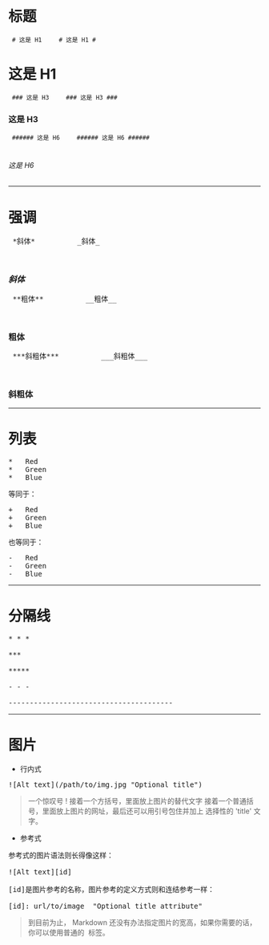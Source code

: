 # 标题

<code> # 这是 H1 </code>    
<code> # 这是 H1 # </code>    
# 这是 H1 

<code> ### 这是 H3 </code>    
<code> ### 这是 H3 ### </code>    
### 这是 H3

<code> ###### 这是 H6 </code>    
<code> ###### 这是 H6 ###### </code>    
###### 这是 H6

***

# 强调
<pre> *斜体*          _斜体_ </pre>    
### _斜体_
<pre> **粗体**          __粗体__ </pre>    
### __粗体__
<pre> ***斜粗体***          ___斜粗体___ </pre>    
### __斜粗体__


***

# 列表
<pre>*   Red
*   Green
*   Blue</pre>

等同于：

<pre>+   Red
+   Green
+   Blue</pre>

也等同于：

<pre>-   Red
-   Green
-   Blue</pre>

***

# 分隔线
<pre>* * *

***

*****

- - -

---------------------------------------</pre>

***

# 图片

* 行内式
<pre>![Alt text](/path/to/img.jpg "Optional title")</pre>
> 一个惊叹号 !
> 接着一个方括号，里面放上图片的替代文字
> 接着一个普通括号，里面放上图片的网址，最后还可以用引号包住并加上 选择性的 'title' 文字。

* 参考式
<pre>参考式的图片语法则长得像这样：

![Alt text][id]

[id]是图片参考的名称，图片参考的定义方式则和连结参考一样：

[id]: url/to/image  "Optional title attribute"</pre>

> 到目前为止， Markdown 还没有办法指定图片的宽高，如果你需要的话，你可以使用普通的 <img> 标签。

